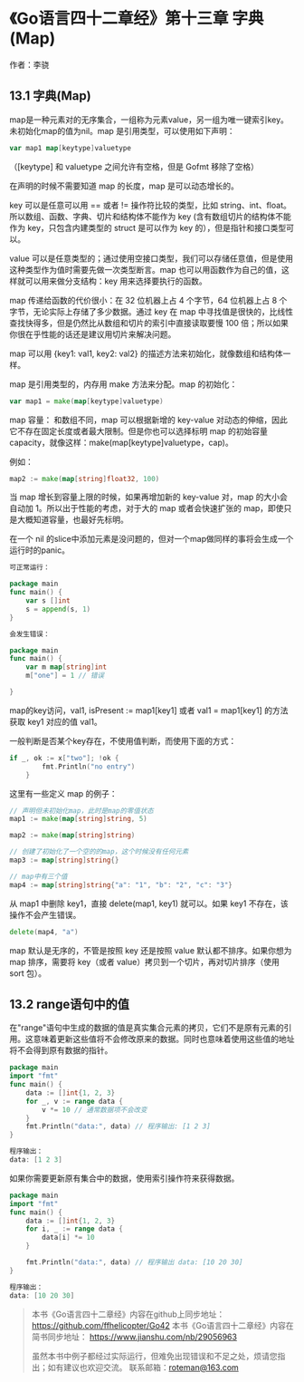 # 《Go语言四十二章经》第十三章 字典(Map)

作者：李骁

## 13.1 字典(Map) <div id="1"></div>

map是一种元素对的无序集合，一组称为元素value，另一组为唯一键索引key。 未初始化map的值为nil。map 是引用类型，可以使用如下声明：

```Go
var map1 map[keytype]valuetype
```

（[keytype] 和 valuetype 之间允许有空格，但是 Gofmt 移除了空格）

在声明的时候不需要知道 map 的长度，map 是可以动态增长的。

key 可以是任意可以用 == 或者 != 操作符比较的类型，比如 string、int、float。所以数组、函数、字典、切片和结构体不能作为 key (含有数组切片的结构体不能作为 key，只包含内建类型的 struct 是可以作为 key 的），但是指针和接口类型可以。

value 可以是任意类型的；通过使用空接口类型，我们可以存储任意值，但是使用这种类型作为值时需要先做一次类型断言。map 也可以用函数作为自己的值，这样就可以用来做分支结构：key 用来选择要执行的函数。

map 传递给函数的代价很小：在 32 位机器上占 4 个字节，64 位机器上占 8 个字节，无论实际上存储了多少数据。通过 key 在 map 中寻找值是很快的，比线性查找快得多，但是仍然比从数组和切片的索引中直接读取要慢 100 倍；所以如果你很在乎性能的话还是建议用切片来解决问题。

map 可以用 {key1: val1, key2: val2} 的描述方法来初始化，就像数组和结构体一样。

map 是引用类型的，内存用 make 方法来分配。map 的初始化：

```Go
var map1 = make(map[keytype]valuetype)
```

map 容量：
和数组不同，map 可以根据新增的 key-value 对动态的伸缩，因此它不存在固定长度或者最大限制。但是你也可以选择标明 map 的初始容量 capacity，就像这样：make(map[keytype]valuetype，cap)。

例如：

```Go
map2 := make(map[string]float32, 100)
```

当 map 增长到容量上限的时候，如果再增加新的 key-value 对，map 的大小会自动加 1。所以出于性能的考虑，对于大的 map 或者会快速扩张的 map，即使只是大概知道容量，也最好先标明。

在一个 nil 的slice中添加元素是没问题的，但对一个map做同样的事将会生成一个运行时的panic。

```Go
可正常运行：

package main
func main() {  
    var s []int
    s = append(s, 1)
}

会发生错误：

package main
func main() {  
    var m map[string]int
    m["one"] = 1 // 错误

}
```

map的key访问，val1, isPresent := map1[key1]  或者 val1 = map1[key1] 的方法获取 key1 对应的值 val1。

一般判断是否某个key存在，不使用值判断，而使用下面的方式：

```Go
if _, ok := x["two"]; !ok {
        fmt.Println("no entry")
    }

```

这里有一些定义 map 的例子：

```Go
// 声明但未初始化map，此时是map的零值状态
map1 := make(map[string]string, 5)

map2 := make(map[string]string)

// 创建了初始化了一个空的的map，这个时候没有任何元素
map3 := map[string]string{}

// map中有三个值
map4 := map[string]string{"a": "1", "b": "2", "c": "3"}
```

从 map1 中删除 key1，直接 delete(map1, key1) 就可以。如果 key1 不存在，该操作不会产生错误。

```Go
delete(map4, "a")
```

map 默认是无序的，不管是按照 key 还是按照 value 默认都不排序。如果你想为 map 排序，需要将 key（或者 value）拷贝到一个切片，再对切片排序（使用 sort 包）。

## 13.2 range语句中的值 <div id="2"></div>

在"range"语句中生成的数据的值是真实集合元素的拷贝，它们不是原有元素的引用。这意味着更新这些值将不会修改原来的数据。同时也意味着使用这些值的地址将不会得到原有数据的指针。

```Go
package main
import "fmt"
func main() {  
    data := []int{1, 2, 3}
    for _, v := range data {
        v *= 10 // 通常数据项不会改变
    }
    fmt.Println("data:", data) // 程序输出: [1 2 3]
}

程序输出：
data: [1 2 3]
```

如果你需要更新原有集合中的数据，使用索引操作符来获得数据。

```Go
package main
import "fmt"
func main() {  
    data := []int{1, 2, 3}
    for i, _ := range data {
        data[i] *= 10
    }

    fmt.Println("data:", data) // 程序输出 data: [10 20 30]
}

程序输出：
data: [10 20 30]
```



>本书《Go语言四十二章经》内容在github上同步地址：https://github.com/ffhelicopter/Go42
>本书《Go语言四十二章经》内容在简书同步地址：  https://www.jianshu.com/nb/29056963
>
>虽然本书中例子都经过实际运行，但难免出现错误和不足之处，烦请您指出；如有建议也欢迎交流。
>联系邮箱：roteman@163.com